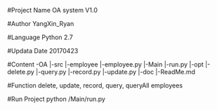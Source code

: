#Project Name
OA system V1.0

#Author
YangXin_Ryan

#Language
Python 2.7

#Updata Date
20170423

#Content
-OA
  |-src
     |-employee
        |-employee.py
     |-Main
        |-run.py
     |-opt
        |-delete.py
        |-query.py
        |-record.py
        |-update.py
  |-doc
    |-ReadMe.md


#Function
delete, update, record, query, queryAll employees

#Run Project
python /Main/run.py

